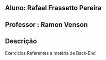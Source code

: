 ## Aluno: Rafael Frassetto Pereira

## Professor : Ramon Venson

## Descrição 

Exercícios Referentes a matéria de Back-End